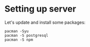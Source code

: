# Setting up server

Let's update and install some packages:
```
pacman -Syu
pacman -S postgresql
pacman -S npm
```
